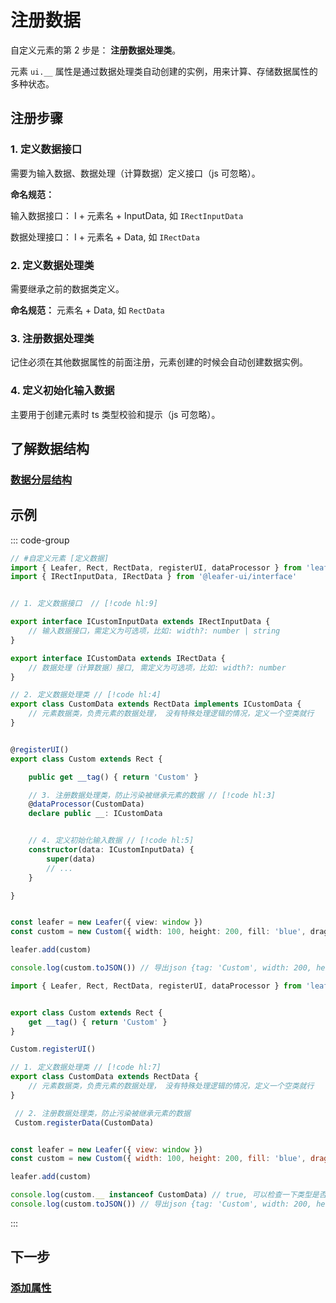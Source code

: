 # 注册数据

自定义元素的第 2 步是： **注册数据处理类**。

元素 `ui.__` 属性是通过数据处理类自动创建的实例，用来计算、存储数据属性的多种状态。

## 注册步骤

### 1. 定义数据接口

需要为输入数据、数据处理（计算数据）定义接口（js 可忽略）。

**命名规范：**

输入数据接口： I + 元素名 + InputData, 如 `IRectInputData`

数据处理接口： I + 元素名 + Data, 如 `IRectData`

### 2. 定义数据处理类

需要继承之前的数据类定义。

**命名规范：** 元素名 + Data, 如 `RectData`

### 3. 注册数据处理类

记住必须在其他数据属性的前面注册，元素创建的时候会自动创建数据实例。

### 4. 定义初始化输入数据

主要用于创建元素时 ts 类型校验和提示（js 可忽略）。

## 了解数据结构

### [数据分层结构](/reference/UI/data.md#数据分层结构)

## 示例

::: code-group

```ts
// #自定义元素 [定义数据]
import { Leafer, Rect, RectData, registerUI, dataProcessor } from 'leafer-ui'
import { IRectInputData, IRectData } from '@leafer-ui/interface'


// 1. 定义数据接口  // [!code hl:9]

export interface ICustomInputData extends IRectInputData {
    // 输入数据接口，需定义为可选项，比如: width?: number | string
}

export interface ICustomData extends IRectData {
    // 数据处理（计算数据）接口, 需定义为可选项，比如: width?: number
}

// 2. 定义数据处理类 // [!code hl:4]
export class CustomData extends RectData implements ICustomData {
    // 元素数据类，负责元素的数据处理， 没有特殊处理逻辑的情况，定义一个空类就行
}


@registerUI()
export class Custom extends Rect {

    public get __tag() { return 'Custom' }

    // 3. 注册数据处理类，防止污染被继承元素的数据 // [!code hl:3]
    @dataProcessor(CustomData)
    declare public __: ICustomData


    // 4. 定义初始化输入数据 // [!code hl:5]
    constructor(data: ICustomInputData) {
        super(data)
        // ...
    }

}


const leafer = new Leafer({ view: window })
const custom = new Custom({ width: 100, height: 200, fill: 'blue', draggable: true })

leafer.add(custom)

console.log(custom.toJSON()) // 导出json {tag: 'Custom', width: 200, height: 50, fill: 'blue', draggable: true }

```

```js
import { Leafer, Rect, RectData, registerUI, dataProcessor } from 'leafer-ui'


export class Custom extends Rect {
    get __tag() { return 'Custom' }
}

Custom.registerUI()

// 1. 定义数据处理类 // [!code hl:7]
export class CustomData extends RectData {
    // 元素数据类，负责元素的数据处理， 没有特殊处理逻辑的情况，定义一个空类就行
}

 // 2. 注册数据处理类，防止污染被继承元素的数据
 Custom.registerData(CustomData)


const leafer = new Leafer({ view: window })
const custom = new Custom({ width: 100, height: 200, fill: 'blue', draggable: true })

leafer.add(custom)

console.log(custom.__ instanceof CustomData) // true, 可以检查一下类型是否生效
console.log(custom.toJSON()) // 导出json {tag: 'Custom', width: 200, height: 50, fill: 'blue', draggable: true }

```
:::

## 下一步

### [添加属性](/reference/display/custom/base/attr.md)
